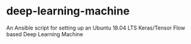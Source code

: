 # deep-learning-machine
An Ansible script for setting up an Ubuntu 18.04 LTS Keras/Tensor Flow based Deep Learning Machine

